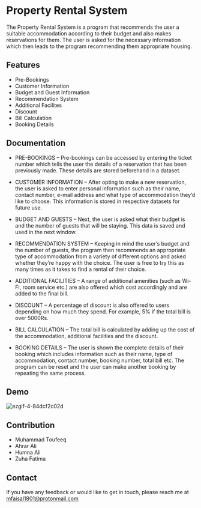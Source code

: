 
# Property Rental System

The Property Rental System is a program that recommends the user a suitable accommodation according to their budget and also makes reservations for them. The user is asked for the necessary information which then leads to the program recommending them appropriate housing.




## Features

- Pre-Bookings
- Customer Information
- Budget and Guest Information
- Recommendation System
- Additional Facilites
- Discount
- Bill Calculation
- Booking Details


## Documentation

- PRE-BOOKINGS – Pre-bookings can be accessed by entering the ticket number which tells the user the details of a reservation that has been previously made. These details are stored beforehand in a dataset.

- CUSTOMER INFORMATION – After opting to make a new reservation, the user is asked to enter personal information such as their name, contact number, e-mail address and what type of accommodation they’d like to choose. This information is stored in respective datasets for future use.

- BUDGET AND GUESTS – Next, the user is asked what their budget is and the number of guests that will be staying. This data is saved and used in the next window.

- RECOMMENDATION SYSTEM – Keeping in mind the user’s budget and the number of guests, the program then recommends an appropriate type of accommodation from a variety of different options and asked whether they’re happy with the choice. The user is free to try this as many times as it takes to find a rental of their choice.

- ADDITIONAL FACILITIES – A range of additional amenities (such as Wi-Fi, room service etc.) are also offered which cost accordingly and are added to the final bill.

- DISCOUNT – A percentage of discount is also offered to users depending on how much they spend. For example, 5% if the total bill is over 5000Rs.

- BILL CALCULATION – The total bill is calculated by adding up the cost of the accommodation, additional facilities and the discount.

- BOOKING DETAILS – The user is shown the complete details of their booking which includes information such as their name, type of accommodation, contact number, booking number, total bill etc. The program can be reset and the user can make another booking by repeating the same process.



## Demo

![ezgif-4-84dcf2c02d](https://user-images.githubusercontent.com/100766914/181770833-141cd99d-d1ce-4df4-acc2-b64c9a3fbfe8.gif)



## Contribution

- Muhammad Toufeeq
- Ahrar Ali
- Humna Ali
- Zuha Fatima




## Contact

If you have any feedback or would like to get in touch, please reach me at mfaisal1801@protonmail.com

